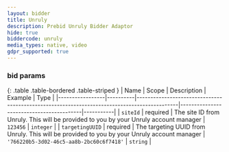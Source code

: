 ```yaml
---
layout: bidder
title: Unruly
description: Prebid Unruly Bidder Adaptor
hide: true
biddercode: unruly
media_types: native, video
gdpr_supported: true
---
```


### bid params

{: .table .table-bordered .table-striped }
| Name            | Scope    | Description                                                                                 | Example                                  | Type      |
|-----------------|----------|---------------------------------------------------------------------------------------------|------------------------------------------|-----------|
| `siteId`        | required | The site ID from Unruly. This will be provided to you by your Unruly account manager        | `123456`                                 | `integer` |
| `targetingUUID` | required | The targeting UUID from Unruly. This will be provided to you by your Unruly account manager | `'766220b5-3d02-46c5-aa8b-2bc60c6f7418'` | `string`  |

